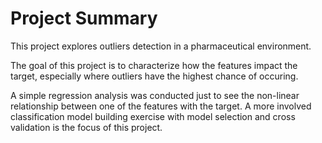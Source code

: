 # Project Summary
This project explores outliers detection in a pharmaceutical environment.

The goal of this project is to characterize how the features impact the target, especially where outliers have the highest chance of occuring.

A simple regression analysis was conducted just to see the non-linear relationship between one of the features with the target. A more involved classification model building exercise with model selection and cross validation is the focus of this project. 
